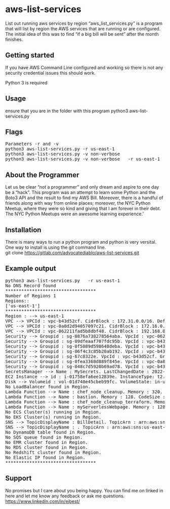 # aws-list-services

List out running aws services by region
“aws_list_services.py” is a program that will list by region the AWS services that are running or are configured.  The initial idea of this was to find “if a big bill will be sent” after the month finishes.

## Getting started
If you have AWS Command Line configured and working so there is not any security credential issues this should work.

Python 3 is required

## Usage
ensure that you are in the folder with this program
python3 aws-list-services.py

## Flags
<pre>
Parameters -r and -v                                                                  #
python3 aws-list-services.py -r us-east-1                                             #
python3 aws-list-services.py -v non-verbose                                           #
python3 aws-list-services.py -v non-verbose   -r us-east-1  
</pre>
## About the Programmer 
Let us be clear “not a programmer” and only dream and aspire to one day be a “hack”.  This program was an attempt to learn some Python and the Boto3 API and the result to find my AWS Bill.  Moreover, there is a handful of friends along with way from online places; moreover, the NYC Python Meetup, where they were so kind and giving that I am forever in their debt.  The NYC Python Meetups were an awesome learning experience.’
<br>

## Installation
There is many ways to run a python program and python is very versital.  One way to install is using the git command line. 
<br>
git clone https://gitlab.com/advocatediablo/aws-list-services.git
<br>

## Example output 
<pre>
python3 aws-list-services.py   -r us-east-1
No DNS Record found
**********************************
Number of Regions 1
Regions::
['us-east-1']
**********************************
Region : --> us-east-1
VPC --> VPCId : vpc-b43d52cf. CidrBlock : 172.31.0.0/16. DefaultVPC? : True. 
VPC --> VPCId : vpc-0a8d2d94057097c21. CidrBlock : 172.16.0.0/16. DefaultVPC? : False. 
VPC --> VPCId : vpc-062211fad5b8dbf48. CidrBlock : 192.168.0.0/16. DefaultVPC? : False. 
Security --> Groupid : sg-0876a738278564aba. VpcId : vpc-062211fad5b8dbf48. GroupName : default.
Security --> Groupid : sg-09dfeaaf707fdc95b. VpcId : vpc-b43d52cf. GroupName : launch-wizard-4.
Security --> Groupid : sg-0f5089d598648deba. VpcId : vpc-b43d52cf. GroupName : launch-wizard-2.
Security --> Groupid : sg-06f4c3c85b20ab192. VpcId : vpc-b43d52cf. GroupName : launch-wizard-3.
Security --> Groupid : sg-67c0322e. VpcId : vpc-b43d52cf. GroupName : default.
Security --> Groupid : sg-0fea3368d889f845e. VpcId : vpc-0a8d2d94057097c21. GroupName : default.
Security --> Groupid : sg-048c7d5920b69ad78. VpcId : vpc-b43d52cf. GroupName : launch-wizard-1.
SecretsManager --> Name : MySecrets. LastChangedDate : 2022-05-11 10:32:56.203000-04:00. LastAccessedDate : 2022-05-14 20:00:00-04:00.
EC2 Instance --> id : i-01758efa6ee12839e. InstanceType: t2.micro. Status : running.
Disk --> Volumeid : vol-01d740e45cbeb99fc. VolumeState: in-use. VolumeType: gp2. VolumeSize 8
No LoadBalancer found in Region.
Lambda Function --> Name : chef_node_cleanup. Memory : 320. CodeSize : 1042409. Runtime : python2.7.
Lambda Function --> Name : bastion. Memory : 128. CodeSize : 1889475. Runtime : nodejs8.10.
Lambda Function --> Name : chef_node_cleanup_terraform. Memory : 128. CodeSize : 1042393. Runtime : python2.7.
Lambda Function --> Name : myServerlessWebpage. Memory : 128. CodeSize : 297. Runtime : python3.6.
No ECS Cluster(s) running in Region.
No EKS Cluster(s) running in Region.
SNS --> TopicDisplayName : BillDetail. TopicArn : arn:aws:sns:us-east-1:346310308399:BillingAlert. SubscriptionsConfirmed : 0.
SNS --> TopicDisplayName : . TopicArn : arn:aws:sns:us-east-1:346310308399:emails. SubscriptionsConfirmed : 2.
No DynamoDB table found in Region.
No SQS queue found in Region.
No EMR cluster found in Region.
No RDS cluster found in Region.
No Redshift cluster found in Region.
No Elastic IP found in Region.
**********************************
</pre> 


## Support
No promises but I care about you being happy.  You can find me on linked in here and let me know any feedback or ask me questions.
<br>
https://www.linkedin.com/in/ejbest/
